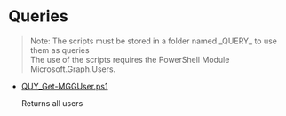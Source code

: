 # Queries

> Note: The scripts must be stored in a folder named \_QUERY_ to use them as queries
<br>The use of the scripts requires the PowerShell Module Microsoft.Graph.Users.

+ [QUY_Get-MGGUser.ps1](./QUY_Get-MGGUser.ps1)

  Returns all users